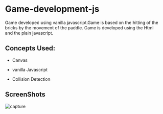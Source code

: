 #  Game-development-js

Game developed using vanilla javascript.Game is based on the hitting of the bricks by the movement of the paddle.
Game is developed using the Html <canvas> and the plain javascript.
  
## Concepts Used:
 - Canvas
 
 - vanilla Javascript
 
 - Collision Detection
 
 ## ScreenShots

![capture](https://user-images.githubusercontent.com/13255048/48976036-7ea8da80-f0a7-11e8-906b-714c4aee2aa1.JPG)
